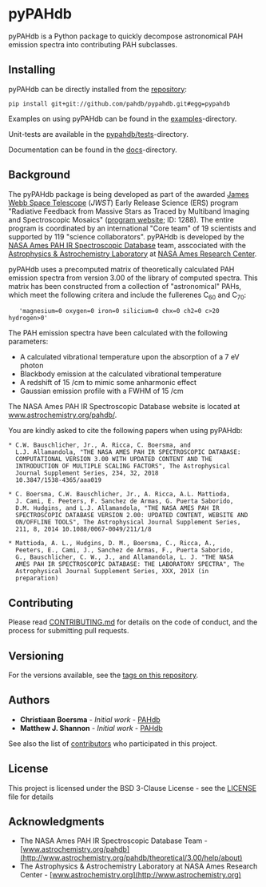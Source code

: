 # pyPAHdb

pyPAHdb is a Python package to quickly decompose astronomical PAH
emission spectra into contributing PAH subclasses.

## Installing

pyPAHdb can be directly installed from the
[repository](https://github.com/pahdb/pypahdb):

``pip install git+git://github.com/pahdb/pypahdb.git#egg=pypahdb``

Examples on using pyPAHdb can be found in the
[examples](https://github.com/pahdb/pypahdb/examples/)-directory.

Unit-tests are available in the
[pypahdb/tests](https://github.com/pahdb/pypahdb/pypahdb/tests/)-directory.

Documentation can be found in the
[docs](https://github.com/pahdb/pypahdb/docs/)-directory.

## Background

The pyPAHdb package is being developed as part of the awarded
[James Webb Space Telescope](https://www.jwst.nasa.gov/) (*JWST*)
Early Release Science (ERS) program "Radiative Feedback from Massive
Stars as Traced by Multiband Imaging and Spectroscopic Mosaics"
([program website](http://jwst-ism.org/); ID: 1288). The entire
program is coordinated by an international "Core team" of 19
scientists and supported by 119 "science collaborators". pyPAHdb is
developed by the
[NASA Ames PAH IR Spectroscopic Database](http://www.astrochemistry.org/pahdb/)
team, asscociated with the
[Astrophysics & Astrochemistry Laboratory](http://www.astrochemistry.org)
at [NASA Ames Research Center](https://www.nasa.gov/centers/ames).

pyPAHdb uses a precomputed matrix of theoretically calculated PAH
emission spectra from version 3.00 of the library of computed
spectra. This matrix has been constructed from a collection of
"astronomical" PAHs, which meet the following critera and include the
fullerenes C<sub>60</sub> and C<sub>70</sub>:

       'magnesium=0 oxygen=0 iron=0 silicium=0 chx=0 ch2=0 c>20 hydrogen>0'

The PAH emission spectra have been calculated with the following
parameters:

* A calculated vibrational temperature upon the absorption of a 7 eV
  photon
* Blackbody emission at the calculated vibrational temperature
* A redshift of 15 /cm to mimic some anharmonic effect
* Gaussian emission profile with a FWHM of 15 /cm

The NASA Ames PAH IR Spectroscopic Database website is located at
www.astrochemistry.org/pahdb/.

You are kindly asked to cite the following papers when using pyPAHdb:

    * C.W. Bauschlicher, Jr., A. Ricca, C. Boersma, and
      L.J. Allamandola, "THE NASA AMES PAH IR SPECTROSCOPIC DATABASE:
      COMPUTATIONAL VERSION 3.00 WITH UPDATED CONTENT AND THE
      INTRODUCTION OF MULTIPLE SCALING FACTORS", The Astrophysical
      Journal Supplement Series, 234, 32, 2018
      10.3847/1538-4365/aaa019

    * C. Boersma, C.W. Bauschlicher, Jr., A. Ricca, A.L. Mattioda,
      J. Cami, E. Peeters, F. Sanchez de Armas, G. Puerta Saborido,
      D.M. Hudgins, and L.J. Allamandola, "THE NASA AMES PAH IR
      SPECTROSCOPIC DATABASE VERSION 2.00: UPDATED CONTENT, WEBSITE AND
      ON/OFFLINE TOOLS", The Astrophysical Journal Supplement Series,
      211, 8, 2014 10.1088/0067-0049/211/1/8

    * Mattioda, A. L., Hudgins, D. M., Boersma, C., Ricca, A.,
      Peeters, E., Cami, J., Sanchez de Armas, F., Puerta Saborido,
      G., Bauschlicher, C. W., J., and Allamandola, L. J. "THE NASA
      AMES PAH IR SPECTROSCOPIC DATABASE: THE LABORATORY SPECTRA", The
      Astrophysical Journal Supplement Series, XXX, 201X (in
      preparation)

## Contributing

Please read [CONTRIBUTING.md](https://github.com/PAHdb/CONTRIBUTING.md)
for details on the code of conduct, and the process for submitting
pull requests.

## Versioning

For the versions available, see the
[tags on this repository](https://github.com/pahdb/pypahdb/tags).

## Authors

* **Christiaan Boersma** - *Initial work* - [PAHdb](https://github.com/pahdb)
* **Matthew J. Shannon** - *Initial work* - [PAHdb](https://github.com/pahdb)

See also the list of
[contributors](https://github.com/PAHdb/AmesPAHdbIDLSuite/contributors)
who participated in this project.

## License

This project is licensed under the BSD 3-Clause License - see the
[LICENSE](LICENSE) file for details

## Acknowledgments

* The NASA Ames PAH IR Spectroscopic Database Team -
  [www.astrochemistry.org/pahdb](http://www.astrochemistry.org/pahdb/theoretical/3.00/help/about)
* The Astrophysics & Astrochemistry Laboratory at NASA Ames Research
  Center - [www.astrochemistry.org](http://www.astrochemistry.org)
